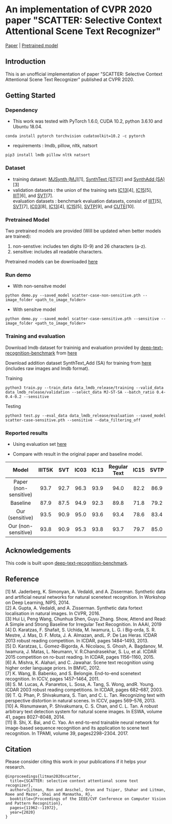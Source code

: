 # An implementation of CVPR 2020 paper "SCATTER: Selective Context Attentional Scene Text Recognizer"

[Paper](https://openaccess.thecvf.com/content_CVPR_2020/papers/Litman_SCATTER_Selective_Context_Attentional_Scene_Text_Recognizer_CVPR_2020_paper.pdf) | [Pretrained model](https://drive.google.com/drive/folders/1niuPM6otpSQFSai8Ft2bO0lhdqEjE96Z?usp=sharing)

## Introduction
This is an unofficial implementation of paper "SCATTER: Selective Context Attentional Scene Text Recognizer" published at CVPR 2020. 

## Getting Started

### Dependency
- This work was tested with PyTorch 1.6.0, CUDA 10.2, python 3.6.10 and Ubuntu 18.04.
```
conda install pytorch torchvision cudatoolkit=10.2 -c pytorch
```
- requirements : lmdb, pillow, nltk, natsort
```
pip3 install lmdb pillow nltk natsort
```

### Dataset
- training dataset: [MJSynth (MJ)](http://www.robots.ox.ac.uk/~vgg/data/text/)[1], [SynthText (ST)](http://www.robots.ox.ac.uk/~vgg/data/scenetext/)[2] and 
[SynthAdd (SA)](https://arxiv.org/pdf/1811.00751.pdf) [3]
- validation datasets : the union of the training sets [IC13](http://rrc.cvc.uab.es/?ch=2)[4], [IC15](http://rrc.cvc.uab.es/?ch=4)[5], [IIIT](http://cvit.iiit.ac.in/projects/SceneTextUnderstanding/IIIT5K.html)[6], and [SVT](http://www.iapr-tc11.org/mediawiki/index.php/The_Street_View_Text_Dataset)[7].\
evaluation datasets : benchmark evaluation datasets, consist of [IIIT](http://cvit.iiit.ac.in/projects/SceneTextUnderstanding/IIIT5K.html)[5], [SVT](http://www.iapr-tc11.org/mediawiki/index.php/The_Street_View_Text_Dataset)[7], [IC03](http://www.iapr-tc11.org/mediawiki/index.php/ICDAR_2003_Robust_Reading_Competitions)[8], [IC13](http://rrc.cvc.uab.es/?ch=2)[4], [IC15](http://rrc.cvc.uab.es/?ch=4)[5], [SVTP](http://openaccess.thecvf.com/content_iccv_2013/papers/Phan_Recognizing_Text_with_2013_ICCV_paper.pdf)[9], and [CUTE](http://cs-chan.com/downloads_CUTE80_dataset.html)[10].

### Pretrained Model

Two pretrained models are provided (Will be updated when better models are trained):
1. non-senstive: includes ten digits (0-9) and 26 characters (a-z).
2. sensitive: includes all readable characters.
   
Pretrained models can be downloaded [here](https://drive.google.com/drive/folders/1niuPM6otpSQFSai8Ft2bO0lhdqEjE96Z?usp=sharing)

### Run demo
- With non-sensitve model
```
python demo.py --saved_model scatter-case-non-sensitive.pth --image_folder <path_to_image_folder>
```

- With sensitve model
```
python demo.py --saved_model scatter-case-sensitive.pth --sensitive --image_folder <path_to_image_folder>
```

### Training and evaluation

Download lmdb dataset for traininig and evaluation provided by [deep-text-recognition-benchmark](https://github.com/clovaai/deep-text-recognition-benchmark) from [here](https://drive.google.com/drive/folders/192UfE9agQUMNq6AgU3_E05_FcPZK4hyt)

Download addition dataset SynthText_Add (SA) for training from [here](https://drive.google.com/drive/u/1/folders/1agZ9ufDNYfzdQe1fGWH3dSk6L5BQU0o0) (includes raw images and lmdb format). 

Training 
```
python3 train.py --train_data data_lmdb_release/training --valid_data data_lmdb_release/validation --select_data MJ-ST-SA --batch_ratio 0.4-0.4-0.2 --sensitive 
```

Testing

```
python3 test.py --eval_data data_lmdb_release/evaluation --saved_model scatter-case-sensitive.pth --sensitive --data_filtering_off
```

### Reported results

- Using evaluation set [here](https://drive.google.com/drive/folders/192UfE9agQUMNq6AgU3_E05_FcPZK4hyt)

- Compare with result in the original paper and baseline model.

|     Model             |   IIIT5K   |  SVT    |   IC03  |  IC13   | **Regular Text** |  IC15   |  SVTP   |  CUTE   | **Irregular Text** |
|:---------------------:|:----------:|:-------:|:-------:|:-------:|:----------------:|:-------:|:-------:|:-------:|:------------------:|
|  Paper (non-sensitive)|   93.7     |  92.7   |   96.3  |  93.9   |         94.0     |  82.2   |  86.9   |   87.5  |      83.7          |
|  Baseline             |   87.9     |  87.5   |   94.9  |  92.3   |         89.8     |  71.8   |  79.2   |   74.0  |      73.6          |
|  Our (sensitive)      |   93.5     |  90.9   |   95.0  |  93.6   |         93.4     |  78.6   |  83.4   |   83.3  |      80.0          |
|  Our (non-sensitive)  |   93.8     |  90.9   |   95.3  |  93.8   |         93.7     |  79.7   |  85.0   |   86.1  |      81.5          |    

## Acknowledgements
This code is built upon [deep-text-recognition-benchmark](https://github.com/clovaai/deep-text-recognition-benchmark). 

## Reference
[1] M. Jaderberg, K. Simonyan, A. Vedaldi, and A. Zisserman. Synthetic data and artificial neural networks for natural scenetext  recognition. In Workshop on Deep Learning, NIPS, 2014. <br>
[2] A. Gupta, A. Vedaldi, and A. Zisserman. Synthetic data fortext localisation in natural images. In CVPR, 2016. <br>
[3] Hui Li, Peng Wang, Chunhua Shen, Guyu Zhang. Show, Attend and Read: A Simple and Strong Baseline for Irregular Text Recognition. In AAAI, 2019 <br>
[4] D. Karatzas, F. Shafait, S. Uchida, M. Iwamura, L. G. i Big-orda, S. R. Mestre, J. Mas, D. F. Mota, J. A. Almazan, andL. P. De Las Heras. ICDAR 2013 robust reading competition. In ICDAR, pages 1484–1493, 2013. <br>
[5] D. Karatzas, L. Gomez-Bigorda, A. Nicolaou, S. Ghosh, A. Bagdanov, M. Iwamura, J. Matas, L. Neumann, V. R.Chandrasekhar, S. Lu, et al. ICDAR 2015 competition on ro-bust reading. In ICDAR, pages 1156–1160, 2015. <br>
[6] A. Mishra, K. Alahari, and C. Jawahar. Scene text recognition using higher order language priors. In BMVC, 2012. <br>
[7] K. Wang, B. Babenko, and S. Belongie. End-to-end scenetext recognition. In ICCV, pages 1457–1464, 2011. <br>
[8] S. M. Lucas, A. Panaretos, L. Sosa, A. Tang, S. Wong, andR. Young. ICDAR 2003 robust reading competitions. In ICDAR, pages 682–687, 2003. <br>
[9] T. Q. Phan, P. Shivakumara, S. Tian, and C. L. Tan. Recognizing text with perspective distortion in natural scenes. In ICCV, pages 569–576, 2013. <br>
[10] A. Risnumawan, P. Shivakumara, C. S. Chan, and C. L. Tan. A robust arbitrary text detection system for natural scene images. In ESWA, volume 41, pages 8027–8048, 2014. <br>
[11] B. Shi, X. Bai, and C. Yao. An end-to-end trainable neural network for image-based sequence recognition and its application to scene text recognition. In TPAMI, volume 39, pages2298–2304. 2017. 

## Citation
Please consider citing this work in your publications if it helps your research.
```
@inproceedings{litman2020scatter,
  title={SCATTER: selective context attentional scene text recognizer},
  author={Litman, Ron and Anschel, Oron and Tsiper, Shahar and Litman, Roee and Mazor, Shai and Manmatha, R},
  booktitle={Proceedings of the IEEE/CVF Conference on Computer Vision and Pattern Recognition},
  pages={11962--11972},
  year={2020}
}
```
